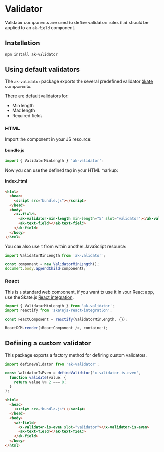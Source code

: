 # Validator

Validator components are used to define validation rules that should be applied to an `ak-field` component.

## Installation

```sh
npm install ak-validator
```

## Using default validators

The `ak-validator` package exports the several predefined validator [Skate](https://github.com/skatejs/skatejs) components.

There are default validators for:

* Min length
* Max length
* Required fields

### HTML

Import the component in your JS resource:

#### bundle.js

```js
import { ValidatorMinLength } 'ak-validator';
```

Now you can use the defined tag in your HTML markup:

#### index.html

```html
<html>
  <head>
    <script src="bundle.js"></script>
  </head>
  <body>
    <ak-field>
      <ak-validator-min-length min-length="5" slot="validator"></ak-validator-min-length>
      <ak-text-field></ak-text-field>
    </ak-field>
  </body>
</html>
```

You can also use it from within another JavaScript resource:

```js
import ValidatorMinLength from 'ak-validator';

const component = new ValidatorMinLength();
document.body.appendChild(component);
```

### React

This is a standard web component, if you want to use it in your React app, use the Skate.js [React integration](https://github.com/webcomponents/react-integration).

```js
import { ValidatorMinLength } from 'ak-validator';
import reactify from 'skatejs-react-integration';

const ReactComponent = reactify(ValidatorMinLength, {});

ReactDOM.render(<ReactComponent />, container);
```

## Defining a custom validator

This package exports a factory method for defining custom validators.

```js
import defineValidator from 'ak-validator';

const ValidatorIsEven = defineValidator('x-validator-is-even', 
  function validate(value) {
    return value %% 2 === 0;
  }
);
```

```html
<html>
  <head>
    <script src="bundle.js"></script>
  </head>
  <body>
    <ak-field>
      <x-validator-is-even slot="validator"></x-validator-is-even>
      <ak-text-field></ak-text-field>
    </ak-field>
  </body>
</html>
```

